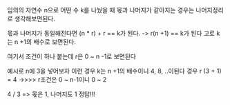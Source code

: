 임의의 자연수 n으로 어떤 수 k를 나눴을 때 몫과 나머지가 같아지는 경우는 나머지정리로 생각해보면된다.





몫과 나머지가 동일해진다면 (n * r) + r == k가 된다.   -> r(n +1) == k가 된다 고로 k는 n +1의 배수로 보면된다. 

여기서 조건이 하나 붙는데 r은 0 ~ n -1로 보면된다 





예시로  n에 3을 넣어보자 이런 경우 k는 n +1의 배수이니 4, 8, ..이된다  경우 r (3 + 1) = 4  ->>>> r조건은 0 ~ n-1이니  0 ~ 2



   4 / 3 => 몫은 1, 나머지도 1 정답!!! 
